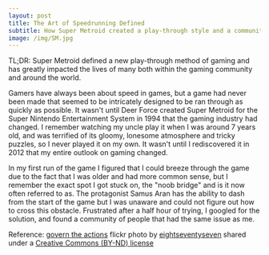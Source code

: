 ```yaml
---
layout: post
title: The Art of Speedrunning Defined
subtitle: How Super Metroid created a play-through style and a community.
image: /img/SM.jpg
---
```


TL;DR: Super Metroid defined a new play-through method of gaming and has greatly impacted the lives of many both within the gaming community and around the world.

Gamers have always been about speed in games, but a game had never been made that seemed to be intricately designed to be ran through as quickly as possible. It wasn't until Deer Force created Super Metroid for the Super Nintendo Entertainment System in 1994 that the gaming industry had changed. I remember watching my uncle play it when I was around 7 years old, and was terrified of its gloomy, lonesome atmosphere and tricky puzzles, so I never played it on my own. It wasn't until I rediscovered it in 2012 that my entire outlook on gaming changed.

In my first run of the game I figured that I could breeze through the game due to the fact that I was older and had more common sense, but I remember the exact spot I got stuck on, the "noob bridge" and is it now often referred to as. The protagonist Samus Aran has the ability to dash from the start of the game but I was unaware and could not figure out how to cross this obstacle. Frustrated after a half hour of trying, I googled for the solution, and found a community of people that had the same issue as me. 

Reference:
<a title="govern the actions" href="https://flickr.com/photos/sanguinetangox/4625218875">govern the actions</a> flickr photo by <a href="https://flickr.com/people/sanguinetangox">eightseventyseven</a> shared under a <a href="https://creativecommons.org/licenses/by-nd/2.0/">Creative Commons (BY-ND) license</a> </small>
